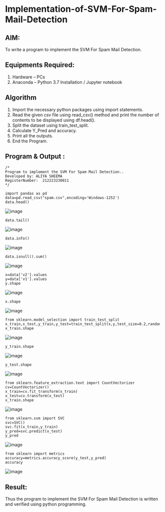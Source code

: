 # Implementation-of-SVM-For-Spam-Mail-Detection

## AIM:
To write a program to implement the SVM For Spam Mail Detection.

## Equipments Required:
1. Hardware – PCs
2. Anaconda – Python 3.7 Installation / Jupyter notebook

## Algorithm
1. Import the necessary python packages using import statements.
2. Read the given csv file using read_csv() method and print the number of contents to be displayed using df.head().
3. Split the dataset using train_test_split.
4. Calculate Y_Pred and accuracy.
5. Print all the outputs.
6. End the Program.

## Program & Output :
```
/*
Program to implement the SVM For Spam Mail Detection..
Developed by: ALIYA SHEEMA 
RegisterNumber:  212223230011
*/
```
```
import pandas as pd
data=pd.read_csv("spam.csv",encoding='Windows-1252')
data.head()
```

![image](https://github.com/user-attachments/assets/1f531d00-2084-4cf6-94c1-4d598129c3b1)

```
data.tail()
```

![image](https://github.com/user-attachments/assets/96307a61-8efd-48f3-9a3e-736800914289)

```
data.info()
```

![image](https://github.com/user-attachments/assets/daf4a04c-813b-465d-804e-48e3212a8841)

```
data.isnull().sum()
```

![image](https://github.com/user-attachments/assets/cc6d99c8-ade2-4058-8fa3-eec2623fbd99)

```
x=data['v2'].values
y=data['v1'].values
y.shape
```

![image](https://github.com/user-attachments/assets/91c469b5-e794-41b1-b31d-9ee33cc9ef35)

```
x.shape
```

![image](https://github.com/user-attachments/assets/9e36511a-f921-4b6a-9dff-d889a756ca65)

```
from sklearn.model_selection import train_test_split
x_train,x_test,y_train,y_test=train_test_split(x,y,test_size=0.2,random_state=0)
x_train.shape
```

![image](https://github.com/user-attachments/assets/550de60b-f968-4b1f-974e-3957820c2c9c)

```
y_train.shape
```

![image](https://github.com/user-attachments/assets/b1132566-6a1f-4aa4-9bbe-a60ac1557889)

```
y_test.shape
```

![image](https://github.com/user-attachments/assets/f54626d3-38e9-444c-b365-342d20b5c38f)

```
from sklearn.feature_extraction.text import CountVectorizer
cv=CountVectorizer()
x_train=cv.fit_transform(x_train)
x_test=cv.transform(x_test)
x_train.shape
```

![image](https://github.com/user-attachments/assets/a191eda8-6900-44c0-833c-6370697462b6)

```
from sklearn.svm import SVC
svc=SVC()
svc.fit(x_train,y_train)
y_pred=svc.predict(x_test)
y_pred
```

![image](https://github.com/user-attachments/assets/18259235-52df-432f-ab0d-821cd583a566)

```
from sklearn import metrics
accuracy=metrics.accuracy_score(y_test,y_pred)
accuracy
```

![image](https://github.com/user-attachments/assets/82e42158-4063-4d89-8d38-332f9ab40dc8)


## Result:
Thus the program to implement the SVM For Spam Mail Detection is written and verified using python programming.

